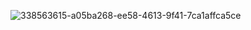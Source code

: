 
 
![338563615-a05ba268-ee58-4613-9f41-7ca1affca5ce](https://github.com/markusKKK/data/assets/159111244/f58f2fa3-3423-48ef-8132-d11a6cf79c6f)
